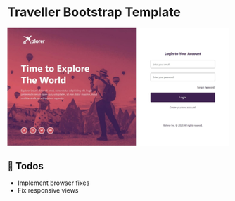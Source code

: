 # Traveller Bootstrap Template

<img src="img/screenshot.jpg" alt="Screenshot">

## :book: Todos
 - Implement browser fixes
 - Fix responsive views
